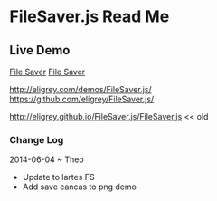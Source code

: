 FileSaver.js Read Me
====================

## Live Demo

[File Saver]( http://jaanga.github.io/libs/fs/file-saver.html )
[File Saver]( http://jaanga.github.io/libs/fs/save-canvas-to-png.html )

  <script src=http://jaanga.github.io/libs/fs/BlobBuilder.js /></script>
  <script src=http://jaanga.github.io/libs/fs/canvas-toBlob.js /></script>
  <script src=http://jaanga.github.io/libs/fs/FileSaver.js></script>

<http://eligrey.com/demos/FileSaver.js/>  
<https://github.com/eligrey/FileSaver.js/>

<http://eligrey.github.io/FileSaver.js/FileSaver.js> << old

### Change Log

2014-06-04 ~ Theo

* Update to lartes FS
* Add save cancas to png demo

